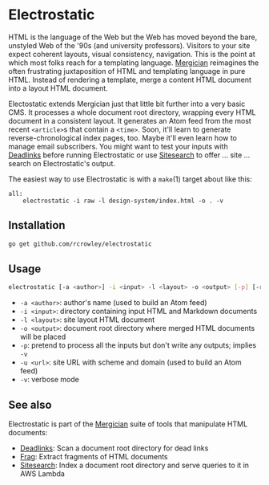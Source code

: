 Electrostatic
=============

HTML is the language of the Web but the Web has moved beyond the bare, unstyled Web of the '90s (and university professors). Visitors to your site expect coherent layouts, visual consistency, navigation. This is the point at which most folks reach for a templating language. [Mergician](https://github.com/rcrowley/mergician) reimagines the often frustrating juxtaposition of HTML and templating language in pure HTML. Instead of rendering a template, merge a content HTML document into a layout HTML document.

Electostatic extends Mergician just that little bit further into a very basic CMS. It processes a whole document root directory, wrapping every HTML document in a consistent layout. It generates an Atom feed from the most recent `<article>`s that contain a `<time>`. Soon, it'll learn to generate reverse-chronological index pages, too. Maybe it'll even learn how to manage email subscribers. You might want to test your inputs with [Deadlinks](https://github.com/rcrowley/deadlinks) before running Electrostatic or use [Sitesearch](https://github.com/rcrowley/sitesearch) to offer ... site ... search on Electrostatic's output.

The easiest way to use Electrostatic is with a `make`(1) target about like this:

```make
all:
	electrostatic -i raw -l design-system/index.html -o . -v
```

Installation
------------

```sh
go get github.com/rcrowley/electrostatic
```

Usage
-----

```sh
electrostatic [-a <author>] -i <input> -l <layout> -o <output> [-p] [-r <rule>[...]] [-u <url>] [-v]
```

* `-a <author>`: author's name (used to build an Atom feed)
* `-i <input>`: directory containing input HTML and Markdown documents
* `-l <layout>`: site layout HTML document
* `-o <output>`: document root directory where merged HTML documents will be placed
* `-p`: pretend to process all the inputs but don't write any outputs; implies `-v`
* `-u <url>`: site URL with scheme and domain (used to build an Atom feed)
* `-v`: verbose mode

See also
--------

Electrostatic is part of the [Mergician](https://github.com/rcrowley/mergician) suite of tools that manipulate HTML documents:

* [Deadlinks](https://github.com/rcrowley/deadlinks): Scan a document root directory for dead links
* [Frag](https://github.com/rcrowley/frag): Extract fragments of HTML documents
* [Sitesearch](https://github.com/rcrowley/sitesearch): Index a document root directory and serve queries to it in AWS Lambda
